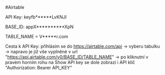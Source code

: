 #Airtable

API Key: keyfb******LvKNJI

BASE_ID: appX**********XpN

TABLE_NAME = V*****r.com

Cesta k API Key: příhlásím se do https://airtable.com/api  → vyberu tabulku  → napravo je již vše vyplněné v url "https://api.airtable.com/v0/BASE_ID/TABLE_NAME"
→ po kliknutní v pravém horním rohu na Show API key se dole zobrazí i API klíč "Authorization: Bearer API_KEY"
